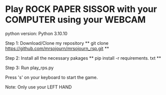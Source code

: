 # Play ROCK PAPER SISSOR with your COMPUTER using your WEBCAM

python version: Python 3.10.10

Step 1: Download/Clone my repository
** git clone https://github.com/mrsojourn/mrsojourn_rsp.git **

Step 2: Install all the necessary pakages
** pip install -r requirements. txt **

Step 3: Run play_rps.py

Press 's' on your keyboard to start the game.

Note: Only use your LEFT HAND 

